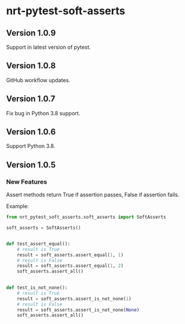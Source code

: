 # nrt-pytest-soft-asserts

## Version 1.0.9

Support in latest version of pytest.

## Version 1.0.8

GitHub workflow updates.

## Version 1.0.7

Fix bug in Python 3.8 support.

## Version 1.0.6

Support Python 3.8.

## Version 1.0.5

### New Features

Assert methods return True if assertion passes, False if assertion fails.

Example:
```python
from nrt_pytest_soft_asserts.soft_asserts import SoftAsserts

soft_asserts = SoftAsserts()


def test_assert_equal():
    # result is True
    result = soft_asserts.assert_equal(1, 1)
    # result is False
    result = soft_asserts.assert_equal(1, 2)
    soft_asserts.assert_all()
    

def test_is_not_none():
    # result is True
    result = soft_asserts.assert_is_not_none(1)
    # result is False
    result = soft_asserts.assert_is_not_none(None)
    soft_asserts.assert_all()
```
